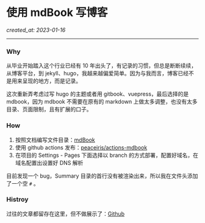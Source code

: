 # 使用 mdBook 写博客

_created_at: 2023-01-16_

---

### Why

从毕业开始踏入这个行业已经有 10 年出头了，有记录的习惯，但总是断断续续，从博客平台，到 jekyll、hugo，我越来越偏爱简单。因为与我而言，博客已经不是用来呈现的地方，而是记录。

这次重新弄考虑过写 hugo 的主题或者用 gitbook、vuepress，最后选择的是 mdbook，因为 mdbook 不需要在原有的 markdown 上做太多调整，也没有太多目录、页面限制，且有扩展的口子。

### How

1. 按照文档编写文件目录：[mdBook](https://rust-lang.github.io/mdBook/index.html)
2. 使用 github actions 发布：[peaceiris/actions-mdbook](https://github.com/peaceiris/actions-mdbook)
3. 在项目的 Settings - Pages 下面选择以 branch 的方式部署，配置好域名，在域名配置出设置好 DNS 解析

目前发现一个 bug，Summary 目录的首行没有被渲染出来，所以我在文件头添加了一个空 `#` 。

### Histroy

过往的文章都留存在这里，但不做展示了：[Github](https://github.com/xiaoler/0x1.im/blob/master/src/archives)
